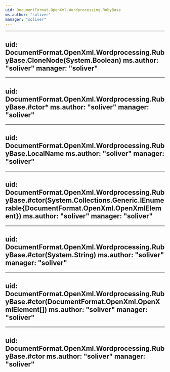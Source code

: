 ```yaml
---
uid: DocumentFormat.OpenXml.Wordprocessing.RubyBase
ms.author: "soliver"
manager: "soliver"
---
```


---
uid: DocumentFormat.OpenXml.Wordprocessing.RubyBase.CloneNode(System.Boolean)
ms.author: "soliver"
manager: "soliver"
---

---
uid: DocumentFormat.OpenXml.Wordprocessing.RubyBase.#ctor*
ms.author: "soliver"
manager: "soliver"
---

---
uid: DocumentFormat.OpenXml.Wordprocessing.RubyBase.LocalName
ms.author: "soliver"
manager: "soliver"
---

---
uid: DocumentFormat.OpenXml.Wordprocessing.RubyBase.#ctor(System.Collections.Generic.IEnumerable{DocumentFormat.OpenXml.OpenXmlElement})
ms.author: "soliver"
manager: "soliver"
---

---
uid: DocumentFormat.OpenXml.Wordprocessing.RubyBase.#ctor(System.String)
ms.author: "soliver"
manager: "soliver"
---

---
uid: DocumentFormat.OpenXml.Wordprocessing.RubyBase.#ctor(DocumentFormat.OpenXml.OpenXmlElement[])
ms.author: "soliver"
manager: "soliver"
---

---
uid: DocumentFormat.OpenXml.Wordprocessing.RubyBase.#ctor
ms.author: "soliver"
manager: "soliver"
---
